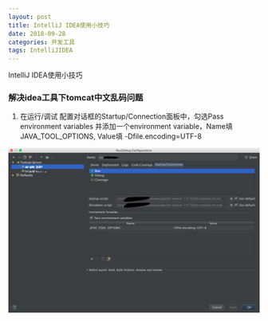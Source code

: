 ```yaml
---
layout: post
title: IntelliJ IDEA使用小技巧
date: 2018-09-28
categories: 开发工具
tags: IntelliJIDEA
---
```

IntelliJ IDEA使用小技巧

### 解决idea工具下tomcat中文乱码问题

1. 在运行/调试 配置对话框的Startup/Connection面板中，勾选Pass environment variables
并添加一个environment variable，Name填 JAVA_TOOL_OPTIONS, Value填 -Dfile.encoding=UTF-8

![](/images/posts/tools/idea-tomcat.png)